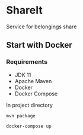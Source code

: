 # ShareIt
Service for belongings share

## Start with Docker
### Requirements
- JDK 11
- Apache Maven
- Docker
- Docker Compose

In project directory
```
mvn package
```
```docker-compose up```
